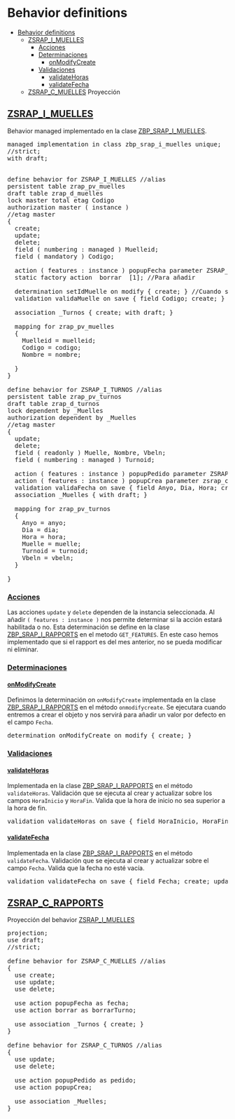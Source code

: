 # Behavior definitions
- [Behavior definitions](#behavior-definitions)
  - [ZSRAP_I_MUELLES](#ZSRAP_I_MUELLES)
    - [Acciones](#acciones)
    - [Determinaciones](#determinaciones)
      - [onModifyCreate](#onmodifycreate)
    - [Validaciones](#validaciones)
      - [validateHoras](#validatehoras) 
      - [validateFecha](#validatefecha)
  - [ZSRAP_C_MUELLES](#ZSRAP_C_MUELLES) Proyección
  
## [ZSRAP_I_MUELLES](#ZSRAP_I_MUELLES)
Behavior managed implementado en la clase [ZBP_SRAP_I_MUELLES](definicion_clases.md/#ZBP_SRAP_I_MUELLES).

<pre>
managed implementation in class zbp_srap_i_muelles unique;
//strict;
with draft;


define behavior for ZSRAP_I_MUELLES //alias <alias_name>
persistent table zrap_pv_muelles
draft table zrap_d_muelles
lock master total etag Codigo
authorization master ( instance )
//etag master <field_name>
{
  create;
  update;
  delete;
  field ( numbering : managed ) Muelleid;
  field ( mandatory ) Codigo;

  action ( features : instance ) popupFecha parameter ZSRAP_CREA_TURNOS result [1] $self; //Para actualiar
  static factory action  borrar  [1]; //Para añadir

  determination setIdMuelle on modify { create; } //Cuando se modifica la entidad
  validation validaMuelle on save { field Codigo; create; }

  association _Turnos { create; with draft; }

  mapping for zrap_pv_muelles
  {
    Muelleid = muelleid;
    Codigo = codigo;
    Nombre = nombre;

  }
}

define behavior for ZSRAP_I_TURNOS //alias <alias_name>
persistent table zrap_pv_turnos
draft table zrap_d_turnos
lock dependent by _Muelles
authorization dependent by _Muelles
//etag master <field_name>
{
  update;
  delete;
  field ( readonly ) Muelle, Nombre, Vbeln;
  field ( numbering : managed ) Turnoid;

  action ( features : instance ) popupPedido parameter ZSRAP_ASIGNA_PEDIDO result [1] $self;
  action ( features : instance ) popupCrea parameter zsrap_crea_turnos result [1] $self;
  validation validaFecha on save { field Anyo, Dia, Hora; create; }
  association _Muelles { with draft; }

  mapping for zrap_pv_turnos
  {
    Anyo = anyo;
    Dia = dia;
    Hora = hora;
    Muelle = muelle;
    Turnoid = turnoid;
    Vbeln = vbeln;
  }

}
</pre>

### [Acciones](#acciones)
Las acciones `update` y `delete` dependen de la instancia seleccionada. Al añadir `( features : instance )` nos permite determinar si la acción estará habilitada o no. Esta determinación se define en la clase [ZBP_SRAP_I_RAPPORTS](definicion_clases.md/#zbp_srap_i_rapports) en el metodo `GET_FEATURES`. En este caso hemos implementado que si el rapport es del mes anterior, no se pueda modificar ni eliminar. 
### [Determinaciones](#determinaciones)
#### [onModifyCreate](#onModifyCreate)
Definimos la determinación on `onModifyCreate` implementada en la clase [ZBP_SRAP_I_RAPPORTS](definicion_clases.md/#zbp_srap_i_rapports) en el método `onmodifycreate`. Se ejecutara cuando entremos a crear el objeto y nos servirá para añadir un valor por defecto en el campo `Fecha`.
<pre>
determination onModifyCreate on modify { create; }
</pre>

### [Validaciones](#validaciones)
#### [validateHoras](#validateHoras)
Implementada en la clase [ZBP_SRAP_I_RAPPORTS](definicion_clases.md/#zbp_srap_i_rapports) en el método `validateHoras`. Validación que se ejecuta al crear y actualizar sobre los campos `HoraInicio` y `HoraFin`. Valida que la hora de inicio no sea superior a la hora de fin.
<pre>
validation validateHoras on save { field HoraInicio, HoraFin; create; update; }
</pre>
#### [validateFecha](#validateFecha)
Implementada en la clase [ZBP_SRAP_I_RAPPORTS](definicion_clases.md/#zbp_srap_i_rapports) en el método `validateFecha`. Validación que se ejecuta al crear y actualizar sobre el campo `Fecha`. Valida que la fecha no esté vacía.
<pre>
validation validateFecha on save { field Fecha; create; update; }
</pre>

## [ZSRAP_C_RAPPORTS](#zsrap_c_rapports)
Proyección del behavior [ZSRAP_I_MUELLES](#ZSRAP_I_MUELLES)
<pre>
projection;
use draft;
//strict;

define behavior for ZSRAP_C_MUELLES //alias <alias_name>
{
  use create;
  use update;
  use delete;

  use action popupFecha as fecha;
  use action borrar as borrarTurno;

  use association _Turnos { create; }
}

define behavior for ZSRAP_C_TURNOS //alias <alias_name>
{
  use update;
  use delete;

  use action popupPedido as pedido;
  use action popupCrea;

  use association _Muelles;
}
</pre>